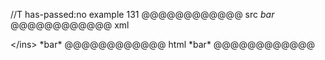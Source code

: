 //T has-passed:no
example 131
@@@@@@@@@@@@ src
</ins>
*bar*
@@@@@@@@@@@@ xml
<?xml version="1.0" encoding="UTF-8"?>
<!DOCTYPE document SYSTEM "CommonMark.dtd">
<document xmlns="http://commonmark.org/xml/1.0">
  <html_block>&lt;/ins&gt;
*bar*
</html_block>
</document>
@@@@@@@@@@@@ html
</ins>
*bar*
@@@@@@@@@@@@
